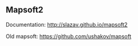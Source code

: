 ## Mapsoft2

Documentation: http://slazav.github.io/mapsoft2

Old mapsoft: https://github.com/ushakov/mapsoft
